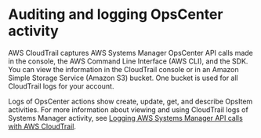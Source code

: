 # Auditing and logging OpsCenter activity<a name="OpsCenter-logging-auditing"></a>

AWS CloudTrail captures AWS Systems Manager OpsCenter API calls made in the console, the AWS Command Line Interface \(AWS CLI\), and the SDK\. You can view the information in the CloudTrail console or in an Amazon Simple Storage Service \(Amazon S3\) bucket\. One bucket is used for all CloudTrail logs for your account\.

Logs of OpsCenter actions show create, update, get, and describe OpsItem activities\. For more information about viewing and using CloudTrail logs of Systems Manager activity, see [Logging AWS Systems Manager API calls with AWS CloudTrail](monitoring-cloudtrail-logs.md)\.